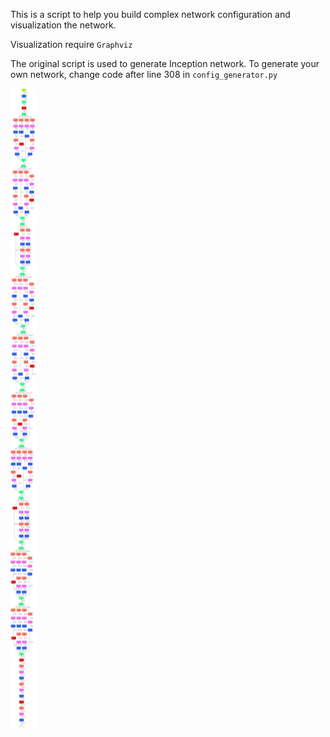 This is a script to help you build complex network configuration and visualization the network.

Visualization require ```Graphviz```

The original script is used to generate Inception network. To generate your own network, change code after line 308 in ```config_generator.py```


![alt text](inception.png "Inception Network")
